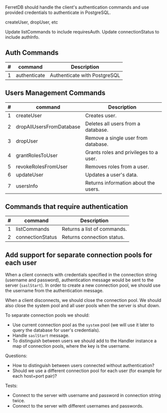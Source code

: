 FerretDB should handle the client's authentication commands and use provided credentials to authenticate in PostgreSQL.

createUser, dropUser, etc

Update listCommands to include requiresAuth.
Update connectionStatus to include authInfo.

## Auth Commands

| #   | command      | Description                  |
|-----|--------------|------------------------------|
| 1   | authenticate | Authenticate with PostgreSQL |


## Users Management Commands

| #   | command                  | Description                            |
|-----|--------------------------|----------------------------------------|
| 1   | createUser               | Creates user.                          |
| 2   | dropAllUsersFromDatabase | Deletes all users from a database.     |
| 3   | dropUser                 | Remove a single user from database.    |
| 4   | grantRolesToUser         | Grants roles and privileges to a user. |
| 5   | revokeRolesFromUser      | Removes roles from a user.             |
| 6   | updateUser               | Updates a user's data.                 |
| 7   | usersInfo                | Returns information about the users.   |

## Commands that require authentication

| #   | command          | Description                 |
|-----|------------------|-----------------------------|
| 1   | listCommands     | Returns a list of commands. |
| 2   | connectionStatus | Returns connection status.  |


## Add support for separate connection pools for each user 

When a client connects with credentials specified in the connection string (username and password), authentication message would be sent to the server (`saslStart`).
In order to create a new connection pool, we should use the username from the authentication message.

When a client disconnects, we should close the connection pool.
We should also close the system pool and all user pools when the server is shut down.

To separate connection pools we should:
* Use current connection pool as the `system` pool (we will use it later to query the database for user's credentials).
* Handle `saslStart` message.
* To distinguish between users we should add to the Handler instance a map of connection pools, where the key is the username.

Questions:
* How to distinguish between users connected without authentication?
* Should we use a different connection pool for each user (for example for each host+port pair)?

Tests:
* Connect to the server with username and password in connection string twice.
* Connect to the server with different usernames and passwords.
